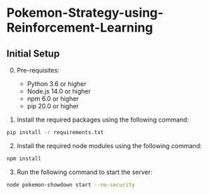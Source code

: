 # Pokemon-Strategy-using-Reinforcement-Learning

## Initial Setup

0. Pre-requisites:
    - Python 3.6 or higher
    - Node.js 14.0 or higher
    - npm 6.0 or higher
    - pip 20.0 or higher

1. Install the required packages using the following command:
```sh 
pip install -r requirements.txt
```
2. Install the required node modules using the following command:
```sh
npm install 
```
3. Run the following command to start the server:
```sh
node pokemon-showdown start --no-security
```

